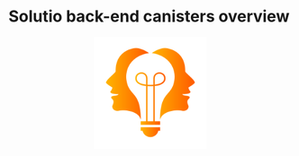 # Solutio back-end canisters overview
<p align="center">
<img src="LogoSol3.png" alt="Alt Text" width="200">
</p>
